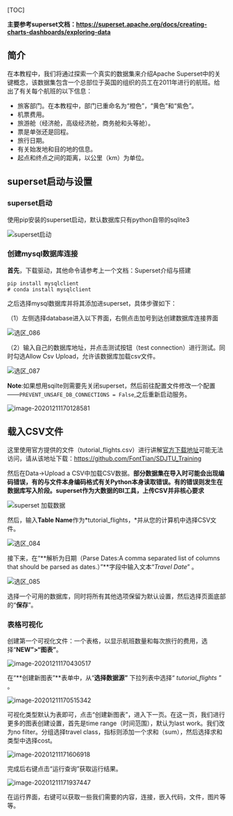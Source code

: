 [TOC]

**主要参考superset文档：https://superset.apache.org/docs/creating-charts-dashboards/exploring-data**

## 简介

在本教程中，我们将通过探索一个真实的数据集来介绍Apache Superset中的关键概念，该数据集包含一个总部位于英国的组织的员工在2011年进行的航班。给出了有关每个航班的以下信息：

- 旅客部门。在本教程中，部门已重命名为“橙色”，“黄色”和“紫色”。
- 机票费用。
- 旅游舱（经济舱，高级经济舱，商务舱和头等舱）。
- 票是单张还是回程。
- 旅行日期。
- 有关始发地和目的地的信息。
- 起点和终点之间的距离，以公里（km）为单位。

## superset启动与设置

### superset启动

使用pip安装的superset启动，默认数据库只有python自带的sqlite3

![superset启动](images/superset%E6%8E%A2%E7%B4%A2%E6%95%B0%E6%8D%AE/%E9%80%89%E5%8C%BA_082.png)

### 创建mysql数据库连接

**首先**，下载驱动，其他命令请参考上一个文档：Superset介绍与搭建

```
pip install mysqlclient
# conda install mysqlclient
```

之后选择mysql数据库并将其添加进superset，具体步骤如下：

（1）左侧选择database进入以下界面，右侧点击加号到达创建数据库连接界面

![选区_086](images/superset%E6%8E%A2%E7%B4%A2%E6%95%B0%E6%8D%AE/%E9%80%89%E5%8C%BA_086.png)



（2）输入自己的数据库地址，并点击测试按钮（test connection）进行测试。同时勾选Allow Csv Upload，允许该数据库加载csv文件。

![选区_087](images/superset%E6%8E%A2%E7%B4%A2%E6%95%B0%E6%8D%AE/%E9%80%89%E5%8C%BA_087.png)

**Note**:如果想用sqilte则需要先关闭superset，然后前往配置文件修改一个配置——`PREVENT_UNSAFE_DB_CONNECTIONS = False`,之后重新启动服务。

![image-20201211170128581](images/superset%E6%8E%A2%E7%B4%A2%E6%95%B0%E6%8D%AE/image-20201211170128581.png)

## 载入CSV文件

这里使用官方提供的文件（tutorial_flights.csv）进行讲解[官方下载地址](https://superset.apache.org/docs/creating-charts-dashboards/exploring-data)可能无法访问，请从该地址下载：https://github.com/FontTian/SDJTU_Training

然后在Data->Upload a CSV中加载CSV数据。**部分数据集在导入时可能会出现编码错误，有的与文件本身编码格式有关Python本身读取错误。有的错误则发生在数据库写入阶段。superset作为大数据的BI工具，上传CSV并非核心要求**

![superset 加载数据](images/superset%E6%8E%A2%E7%B4%A2%E6%95%B0%E6%8D%AE/%E9%80%89%E5%8C%BA_083.png)

然后，输入**Table Name**作为*tutorial_flights，*并从您的计算机中选择CSV文件。

![选区_084](images/superset%E6%8E%A2%E7%B4%A2%E6%95%B0%E6%8D%AE/%E9%80%89%E5%8C%BA_084.png)

接下来，在“**解析为日期（Parse Dates:A comma separated list of columns that should be parsed as dates.）”**字段中输入文本“*Travel Date*” 。

![选区_085](images/superset%E6%8E%A2%E7%B4%A2%E6%95%B0%E6%8D%AE/%E9%80%89%E5%8C%BA_085.png)

选择一个可用的数据库，同时将所有其他选项保留为默认设置，然后选择页面底部的“**保存**”。

### 表格可视化

创建第一个可视化文件：一个表格，以显示航班数量和每次旅行的费用，选择“**NEW”>“图表”**。

![image-20201211170430517](images/superset%E6%8E%A2%E7%B4%A2%E6%95%B0%E6%8D%AE/image-20201211170430517.png)

在“**创建新图表”**表单中，从“**选择数据源”** 下拉列表中选择“ *tutorial_flights* ” 。

![image-20201211170515342](images/superset%E6%8E%A2%E7%B4%A2%E6%95%B0%E6%8D%AE/image-20201211170515342.png)

可视化类型默认为表即可，点击“创建新图表”，进入下一页。在这一页，我们进行更多的图表创建设置，首先是time range（时间范围），默认为last work。我们改为no filter。分组选择travel class，指标则添加一个求和（sum），然后选择求和类型中选择cost。

![image-20201211171606918](images/superset%E6%8E%A2%E7%B4%A2%E6%95%B0%E6%8D%AE/image-20201211171606918.png)

完成后右键点击“运行查询”获取运行结果。

![image-20201211171937447](images/superset%E6%8E%A2%E7%B4%A2%E6%95%B0%E6%8D%AE/image-20201211171937447.png)

在运行界面，右键可以获取一些我们需要的内容，连接，嵌入代码，文件，图片等等。

